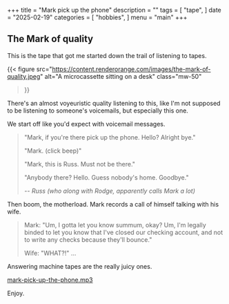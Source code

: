 +++
title = "Mark pick up the phone"
description = ""
tags = [
    "tape",
]
date = "2025-02-19"
categories = [
    "hobbies",
]
menu = "main"
+++

## The Mark of quality

This is the tape that got me started down the trail of listening to tapes.

{{< figure
    src="https://content.renderorange.com/images/the-mark-of-quality.jpeg"
    alt="A microcassette sitting on a desk"
    class="mw-50"
>}}

There's an almost voyeuristic quality listening to this, like I'm not supposed to be listening to someone's voicemails, but especially this one.

We start off like you'd expect with voicemail messages.

> "Mark, if you're there pick up the phone.  Hello?  Alright bye."
> 
> "Mark. (click beep)"
> 
> "Mark, this is Russ.  Must not be there."
>
> "Anybody there?  Hello.  Guess nobody's home.  Goodbye."
>
> *-- Russ (who along with Rodge, apparently calls Mark a lot)*

Then boom, the motherload.  Mark records a call of himself talking with his wife.

> Mark: "Um, I gotta let you know summum, okay?  Um, I'm legally binded to let you know that I've closed our checking account, and not to write any checks because they'll bounce."
> 
> Wife: "WHAT?!"
> ...

Answering machine tapes are the really juicy ones.

[mark-pick-up-the-phone.mp3](https://content.renderorange.com/audio/microcassettes/mark-pick-up-the-phone.mp3)

Enjoy.
